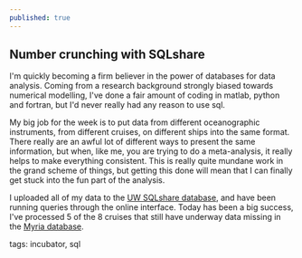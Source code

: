 ```yaml
---
published: true
---
```


## Number crunching with SQLshare

I'm quickly becoming a firm believer in the power of databases for data analysis. Coming from a research background strongly biased towards numerical modelling, I've done a fair amount of coding in matlab, python and fortran, but I'd never really had any reason to use sql.

My big job for the week is to put data from different oceanographic instruments, from different cruises, on different ships into the same format. There really are an awful lot of different ways to present the same information, but when, like me, you are trying to do a meta-analysis, it really helps to make everything consistent. This is really quite mundane work in the grand scheme of things, but getting this done will mean that I can finally get stuck into the fun part of the analysis. 

I uploaded all of my data to the [UW SQLshare database](https://sqlshare.escience.washington.edu/sqlshare/), and have been running queries through the online interface. Today has been a big success, I've processed 5 of the 8 cruises that still have underway data missing in the [Myria database](http://demo.myria.cs.washington.edu/). 

tags: incubator, sql